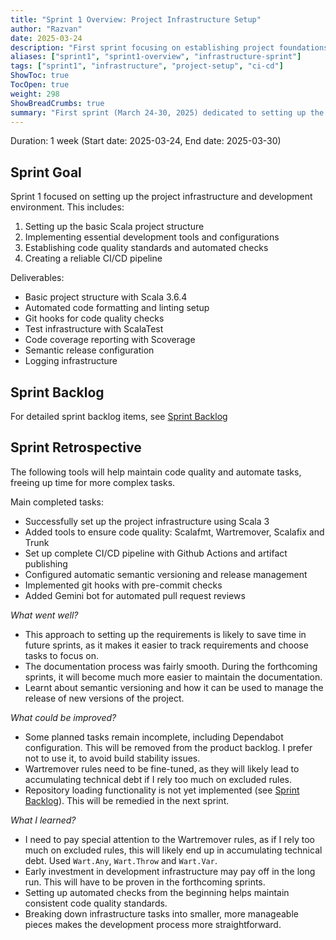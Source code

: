 ```yaml
---
title: "Sprint 1 Overview: Project Infrastructure Setup"
author: "Razvan"
date: 2025-03-24
description: "First sprint focusing on establishing project foundations, development environment, and CI/CD pipelines"
aliases: ["sprint1", "sprint1-overview", "infrastructure-sprint"]
tags: ["sprint1", "infrastructure", "project-setup", "ci-cd"]
ShowToc: true
TocOpen: true
weight: 298
ShowBreadCrumbs: true
summary: "First sprint (March 24-30, 2025) dedicated to setting up the project's foundational infrastructure, including Scala 3 environment, development tools, automated checks, testing framework, and CI/CD pipeline."
---
```



Duration: 1 week (Start date: 2025-03-24, End date: 2025-03-30)

## Sprint Goal

Sprint 1 focused on setting up the project infrastructure and development environment. This includes:

1. Setting up the basic Scala project structure
2. Implementing essential development tools and configurations
3. Establishing code quality standards and automated checks
4. Creating a reliable CI/CD pipeline

Deliverables:

- Basic project structure with Scala 3.6.4
- Automated code formatting and linting setup
- Git hooks for code quality checks
- Test infrastructure with ScalaTest
- Code coverage reporting with Scoverage
- Semantic release configuration
- Logging infrastructure

## Sprint Backlog

For detailed sprint backlog items, see [Sprint Backlog](./sprint_backlog.md)


## Sprint Retrospective

The following tools will help maintain code quality and automate tasks, freeing up time for more
complex tasks.

Main completed tasks:
- Successfully set up the project infrastructure using Scala 3
- Added tools to ensure code quality: Scalafmt, Wartremover, Scalafix and Trunk
- Set up complete CI/CD pipeline with Github Actions and artifact publishing
- Configured automatic semantic versioning and release management
- Implemented git hooks with pre-commit checks
- Added Gemini bot for automated pull request reviews

*What went well?*
- This approach to setting up the requirements is likely to save time in future sprints, as it makes it easier to track requirements and choose tasks to focus on.
- The documentation process was fairly smooth. During the forthcoming sprints, it will become much more easier to maintain the documentation.
- Learnt about semantic versioning and how it can be used to manage the release of new versions of the project.

*What could be improved?*
- Some planned tasks remain incomplete, including Dependabot configuration. This will be removed from the product backlog. I prefer not to use it, to avoid build stability issues.
- Wartremover rules need to be fine-tuned, as they will likely lead to accumulating technical debt if I rely too much on excluded rules.
- Repository loading functionality is not yet implemented (see [Sprint Backlog](./sprint_backlog.md)). This will be remedied in the next sprint.

*What I learned?*
- I need to pay special attention to the Wartremover rules, as if I rely too much on excluded rules, this will likely end up in accumulating technical debt. Used `Wart.Any`, `Wart.Throw` and `Wart.Var`.
- Early investment in development infrastructure may pay off in the long run. This will have to be proven in the forthcoming sprints.
- Setting up automated checks from the beginning helps maintain consistent code quality standards.
- Breaking down infrastructure tasks into smaller, more manageable pieces makes the development process more straightforward.
